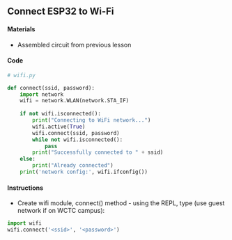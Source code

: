 ## Connect ESP32 to Wi-Fi

#### Materials
 - Assembled circuit from previous lesson

#### Code
```Python
# wifi.py

def connect(ssid, password):
    import network
    wifi = network.WLAN(network.STA_IF)
    
    if not wifi.isconnected():
        print("Connecting to WiFi network...")
        wifi.active(True)
        wifi.connect(ssid, password)
        while not wifi.isconnected():
            pass
        print("Successfully connected to " + ssid)
    else:
        print("Already connected")
    print('network config:', wifi.ifconfig())
```
#### Instructions
 - Create wifi module, connect() method - using the REPL, type (use guest network if on WCTC campus):
```Python
import wifi
wifi.connect('<ssid>', '<password>')
```
